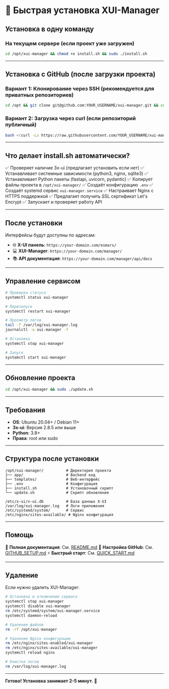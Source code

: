 # 🚀 Быстрая установка XUI-Manager

## Установка в одну команду

### На текущем сервере (если проект уже загружен)

```bash
cd /opt/xui-manager && chmod +x install.sh && sudo ./install.sh
```

---

## Установка с GitHub (после загрузки проекта)

### Вариант 1: Клонирование через SSH (рекомендуется для приватных репозиториев)

```bash
cd /opt && git clone git@github.com:YOUR_USERNAME/xui-manager.git && cd xui-manager && chmod +x install.sh && sudo ./install.sh
```

### Вариант 2: Загрузка через curl (если репозиторий публичный)

```bash
bash <(curl -Ls https://raw.githubusercontent.com/YOUR_USERNAME/xui-manager/main/install.sh)
```

---

## Что делает install.sh автоматически?

✅ Проверяет наличие 3x-ui (предлагает установить если нет)
✅ Устанавливает системные зависимости (python3, nginx, sqlite3)
✅ Устанавливает Python пакеты (fastapi, uvicorn, pydantic)
✅ Копирует файлы проекта в `/opt/xui-manager/`
✅ Создаёт конфигурацию `.env`
✅ Создаёт systemd сервис `xui-manager.service`
✅ Настраивает Nginx с HTTPS поддержкой
✅ Предлагает получить SSL сертификат Let's Encrypt
✅ Запускает и проверяет работу API

---

## После установки

Интерфейсы будут доступны по адресам:

- 🌐 **X-UI панель**: `https://your-domain.com/esmars/`
- 💻 **XUI-Manager**: `https://your-domain.com/manager/`
- 📚 **API документация**: `https://your-domain.com/manager/api/docs`

---

## Управление сервисом

```bash
# Проверка статуса
systemctl status xui-manager

# Перезапуск
systemctl restart xui-manager

# Просмотр логов
tail -f /var/log/xui-manager.log
journalctl -u xui-manager -f

# Остановка
systemctl stop xui-manager

# Запуск
systemctl start xui-manager
```

---

## Обновление проекта

```bash
cd /opt/xui-manager && sudo ./update.sh
```

---

## Требования

- **OS**: Ubuntu 20.04+ / Debian 11+
- **3x-ui**: Версия 2.8.5 или выше
- **Python**: 3.8+
- **Права**: root или sudo

---

## Структура после установки

```
/opt/xui-manager/          # Директория проекта
├── app/                   # Backend код
├── templates/             # Веб-интерфейс
├── .env                   # Конфигурация
├── install.sh             # Установочный скрипт
└── update.sh              # Скрипт обновления

/etc/x-ui/x-ui.db          # База данных X-UI
/var/log/xui-manager.log   # Логи приложения
/etc/systemd/system/       # Сервис
/etc/nginx/sites-available/ # Nginx конфигурация
```

---

## Помощь

📖 **Полная документация**: См. [README.md](README.md)
🔧 **Настройка GitHub**: См. [GITHUB_SETUP.md](GITHUB_SETUP.md)
⚡ **Быстрый старт**: См. [QUICK_START.md](QUICK_START.md)

---

## Удаление

Если нужно удалить XUI-Manager:

```bash
# Остановка и отключение сервиса
systemctl stop xui-manager
systemctl disable xui-manager
rm /etc/systemd/system/xui-manager.service
systemctl daemon-reload

# Удаление файлов
rm -rf /opt/xui-manager

# Удаление Nginx конфигурации
rm /etc/nginx/sites-enabled/xui-manager
rm /etc/nginx/sites-available/xui-manager
systemctl reload nginx

# Очистка логов
rm /var/log/xui-manager.log
```

---

**Готово! Установка занимает 2-5 минут.** 🎉
